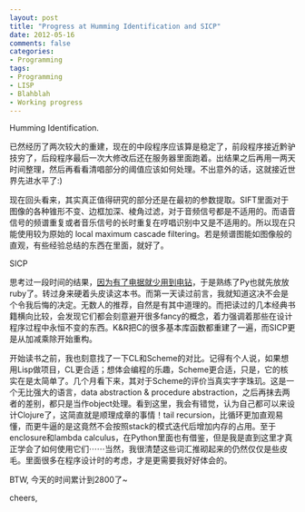 ```yaml
---
layout: post
title: "Progress at Humming Identification and SICP"
date: 2012-05-16
comments: false
categories:
- Programming
tags:
- Programming
- LISP
- Blahblah
- Working progress
---
```



Humming Identification. 

已然经历了两次较大的重建，现在的中段程序应该算是稳定了，前段程序接近黔驴技穷了，后段程序最后一次大修改后还在服务器里面跑着。出结果之后再用一两天时间整理，然后再看看清唱部分的阈值应该如何处理。不出意外的话，这就接近世界先进水平了:)

现在回头看来，其实真正值得研究的部分还是在最初的参数提取。SIFT里面对于图像的各种锥形不变、边框加深、棱角过滤，对于音频信号都是不适用的。而语音信号的频谱重复或者音乐信号的长时重复在哼唱识别中又是不适用的。所以现在只能使用较为原始的 local maximum cascade filtering。若是频谱图能如图像般的直观，有些经验总结的东西在里面，就好了。


SICP

思考过一段时间的结果，<a href="http://coolshell.cn/articles/6639.html">因为有了电据就少用到电钻</a>，于是熟练了Py也就先放放ruby了。转过身来硬着头皮读这本书。而第一天读过前言，我就知道这决不会是个令我后悔的决定。无数人的推荐，自然是有其中道理的。而把读过的几本经典书籍横向比较，会发现它们都会刻意避开很多fancy的概念，着力强调着那些在设计程序过程中永恒不变的东西。K&amp;R把C的很多基本库函数都重建了一遍，而SICP更是从加减乘除开始重构。

开始读书之前，我也刻意找了一下CL和Scheme的对比。记得有个人说，如果想用Lisp做项目，CL更合适；想体会编程的乐趣，Scheme更合适，只是，它的核实在是太简单了。几个月看下来，其对于Scheme的评价当真实字字珠玑。这是一个无比强大的语言，data abstraction &amp; procedure abstraction，之后再抹去两者的差别，都只是当作object处理。看到这里，我会有错觉，认为自己都可以来设计Clojure了，这简直就是顺理成章的事情！tail recursion，比循环更加直观易懂，而更牛逼的是这竟然不会按照stack的模式迭代后增加内存的占用。至于enclosure和lambda calculus，在Python里面也有借鉴，但是我是直到这里才真正学会了如何使用它们⋯⋯当然，我很清楚这些词汇推砌起来的仍然仅仅是些皮毛。里面很多在程序设计时的考虑，才是更需要我好好体会的。


BTW, 今天的时间累计到2800了~

cheers, 
